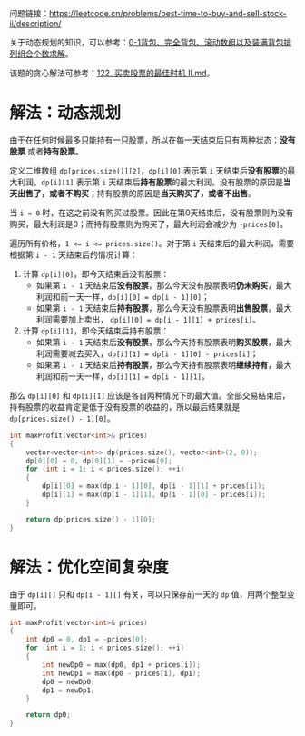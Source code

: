 问题链接：https://leetcode.cn/problems/best-time-to-buy-and-sell-stock-ii/description/

关于动态规划的知识，可以参考：[0-1背包、完全背包、滚动数组以及装满背包排列组合个数求解](https://github.com/SakuraMayAi/Tricks-of-Programming/blob/main/Algorithms%20And%20Data%20Structure/0-1%E8%83%8C%E5%8C%85%E3%80%81%E5%AE%8C%E5%85%A8%E8%83%8C%E5%8C%85%E3%80%81%E6%BB%9A%E5%8A%A8%E6%95%B0%E7%BB%84%E4%BB%A5%E5%8F%8A%E8%A3%85%E6%BB%A1%E8%83%8C%E5%8C%85%E6%8E%92%E5%88%97%E7%BB%84%E5%90%88%E4%B8%AA%E6%95%B0%E6%B1%82%E8%A7%A3.md)。

该题的贪心解法可参考：[122. 买卖股票的最佳时机 II.md](https://github.com/SakuraMayAi/LintCode/blob/main/Greedy%20Strategy/122.%20%E4%B9%B0%E5%8D%96%E8%82%A1%E7%A5%A8%E7%9A%84%E6%9C%80%E4%BD%B3%E6%97%B6%E6%9C%BA%20II.md)。

# 解法：动态规划

由于在任何时候最多只能持有一只股票，所以在每一天结束后只有两种状态：**没有股票** 或者**持有股票**。

定义二维数组 `dp[prices.size()][2]`，`dp[i][0]` 表示第 `i` 天结束后**没有股票**的最大利润，`dp[i][1]` 表示第 `i` 天结束后**持有股票**的最大利润。没有股票的原因是**当天出售了，或者不购买**；持有股票的原因是**当天购买了，或者不出售**。

当 `i = 0` 时，在这之前没有购买过股票。因此在第0天结束后，没有股票则为没有购买，最大利润是0；而持有股票则为购买了，最大利润会减少为 `-prices[0]`。


遍历所有价格，`1 <= i <= prices.size()`。对于第 `i` 天结束后的最大利润，需要根据第 `i - 1` 天结束后的情况计算：
1. 计算 `dp[i][0]`，即今天结束后没有股票：
   - 如果第 `i - 1` 天结束后**没有股票**，那么今天没有股票表明**仍未购买**，最大利润和前一天一样，`dp[i][0] = dp[i - 1][0]`；
   - 如果第 `i - 1` 天结束后**持有股票**，那么今天没有股票表明**出售股票**，最大利润需要加上卖出， `dp[i][0] = dp[i - 1][1] + prices[i]`。
2. 计算 `dp[i][1]`，即今天结束后持有股票：
   - 如果第 `i - 1` 天结束后**没有股票**，那么今天持有股票表明**购买股票**，最大利润需要减去买入，`dp[i][1] = dp[i - 1][0] - prices[i]`；
   - 如果第 `i - 1` 天结束后**持有股票**，那么今天持有股票表明**继续持有**，最大利润和前一天一样，`dp[i][1] = dp[i - 1][1]`。

那么 `dp[i][0]` 和 `dp[i][1]` 应该是各自两种情况下的最大值。全部交易结束后，持有股票的收益肯定是低于没有股票的收益的，所以最后结果就是 `dp[prices.size() - 1][0]`。

```cpp
int maxProfit(vector<int>& prices)
{
    vector<vector<int>> dp(prices.size(), vector<int>(2, 0));
    dp[0][0] = 0, dp[0][1] = -prices[0];
    for (int i = 1; i < prices.size(); ++i)
    {
        dp[i][0] = max(dp[i - 1][0], dp[i - 1][1] + prices[i]);
        dp[i][1] = max(dp[i - 1][1], dp[i - 1][0] - prices[i]);
    }

    return dp[prices.size() - 1][0];
}
```

# 解法：优化空间复杂度

由于 `dp[i][]` 只和 `dp[i - 1][]` 有关，可以只保存前一天的 `dp` 值，用两个整型变量即可。

```cpp
int maxProfit(vector<int>& prices)
{
    int dp0 = 0, dp1 = -prices[0];
    for (int i = 1; i < prices.size(); ++i)
    {
        int newDp0 = max(dp0, dp1 + prices[i]);
        int newDp1 = max(dp0 - prices[i], dp1);
        dp0 = newDp0;
        dp1 = newDp1;
    }

    return dp0;
}
```
